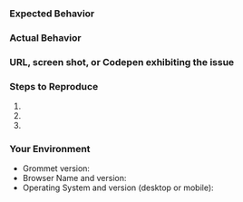 <!--- Provide a general summary of the issue in the Title above -->

### Expected Behavior
<!--- Tell us what should happen -->

### Actual Behavior
<!--- Tell us what happens instead -->

### URL, screen shot, or Codepen exhibiting the issue

<!--
  -- Here's a Codepen template that serves as a nice starting point
  -- for demonstrating an issue: http://codepen.io/pen?template=gaEGPY&editors=0010
  -->

### Steps to Reproduce
 1. 
 2. 
 3. 

### Your Environment
<!--- Include as many relevant details about the environment you experienced the bug in -->
* Grommet version:
* Browser Name and version:
* Operating System and version (desktop or mobile):
